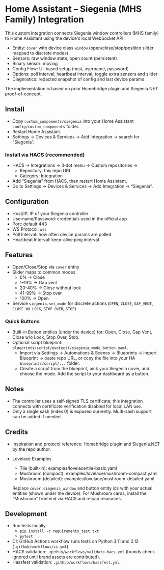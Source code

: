 # Home Assistant – Siegenia (MHS Family) Integration

This custom integration connects Siegenia window controllers (MHS family) to Home Assistant using the device's local WebSocket API.

- Entity: `cover` with device class `window` (open/close/stop/position slider mapped to discrete modes)
- Sensors: raw window state, open count (persistent)
- Binary sensor: moving
- Config Flow: UI-based setup (host, username, password)
- Options: poll interval, heartbeat interval, toggle extra sensors and slider
- Diagnostics: redacted snapshot of config and last device params

The implementation is based on prior Homebridge plugin and Siegenia.NET proof-of-concept.

## Install

- Copy `custom_components/siegenia` into your Home Assistant `config/custom_components` folder.
- Restart Home Assistant.
- Settings → Devices & Services → Add Integration → search for “Siegenia”.

### Install via HACS (recommended)

- HACS → Integrations → 3‑dot menu → Custom repositories →
  - Repository: this repo URL
  - Category: Integration
- Add “Siegenia” from HACS, then restart Home Assistant.
- Go to Settings → Devices & Services → Add Integration → “Siegenia”.

## Configuration

- Host/IP: IP of your Siegenia controller
- Username/Password: credentials used in the official app
- Port: default 443
- WS Protocol: `wss`
- Poll Interval: how often device params are polled
- Heartbeat Interval: keep-alive ping interval

## Features

- Open/Close/Stop via `cover` entity
- Slider maps to common modes:
  - 0% → Close
  - 1–19% → Gap vent
  - 20–40% → Close without lock
  - 41–99% → Stop over
  - 100% → Open
- Service `siegenia.set_mode` for discrete actions (`OPEN`, `CLOSE`, `GAP_VENT`, `CLOSE_WO_LOCK`, `STOP_OVER`, `STOP`)

### Quick Buttons

- Built-in Button entities (under the device) for: Open, Close, Gap Vent, Close w/o Lock, Stop Over, Stop.
- Optional script blueprint: `blueprints/script/evotecit/siegenia_mode_button.yaml`.
  - Import via Settings → Automations & Scenes → Blueprints → Import Blueprint → paste repo URL, or copy the file into your HA `blueprints/script/...` folder.
  - Create a script from the blueprint, pick your Siegenia cover, and choose the mode. Add the script to your dashboard as a button.

## Notes

- The controller uses a self-signed TLS certificate; this integration connects with certificate verification disabled for local LAN use.
- Only a single sash (index 0) is exposed currently. Multi-sash support can be added if needed.

## Credits

- Inspiration and protocol reference: Homebridge plugin and Siegenia.NET by the repo author.
- Lovelace Examples

  - Tile (built-in): examples/lovelace/tile-basic.yaml
  - Mushroom (compact): examples/lovelace/mushroom-compact.yaml
  - Mushroom (detailed): examples/lovelace/mushroom-detailed.yaml

  Replace `cover.siegenia_window` and button entity ids with your actual entities (shown under the device). For Mushroom cards, install the “Mushroom” frontend via HACS and reload resources.

## Development

- Run tests locally:
  - `pip install -r requirements_test.txt`
  - `pytest`
- CI: GitHub Actions workflow runs tests on Python 3.11 and 3.12 (`.github/workflows/ci.yml`).
- HACS validation: `.github/workflows/validate-hacs.yml` (brands check ignored until brand assets are contributed).
- Hassfest validation: `.github/workflows/hassfest.yml`.
